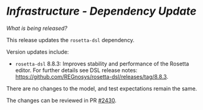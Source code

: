 # *Infrastructure - Dependency Update*

_What is being released?_

This release updates the `rosetta-dsl` dependency.

Version updates include:
- `rosetta-dsl` 8.8.3: Improves stability and performance of the Rosetta editor. For further details see DSL release notes: https://github.com/REGnosys/rosetta-dsl/releases/tag/8.8.3.

There are no changes to the model, and test expectations remain the same.

The changes can be reviewed in PR [#2430](https://github.com/finos/common-domain-model/pull/2430).

